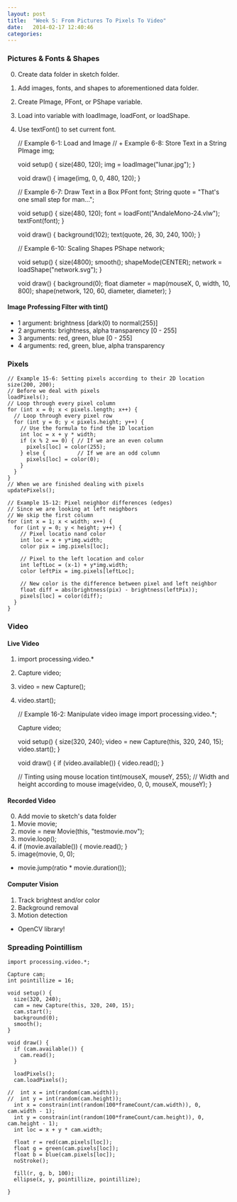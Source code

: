 ```yaml
---
layout: post
title:  "Week 5: From Pictures To Pixels To Video"
date:   2014-02-17 12:40:46
categories:
---
```


### Pictures & Fonts & Shapes

0. Create data folder in sketch folder.
1. Add images, fonts, and shapes to aforementioned data folder.
2. Create PImage, PFont, or PShape variable.
3. Load into variable with loadImage, loadFont, or loadShape.
4. Use textFont() to set current font.


    // Example 6-1: Load and Image
    // + Example 6-8: Store Text in a String
    PImage img;

    void setup() {
      size(480, 120);
      img = loadImage("lunar.jpg");
    }

    void draw() {
      image(img, 0, 0, 480, 120);
    }

    // Example 6-7: Draw Text in a Box
    PFont font;
    String quote = "That's one small step for man...";

    void setup() {
      size(480, 120);
      font = loadFont("AndaleMono-24.vlw");
      textFont(font);
    }

    void draw() {
      background(102);
      text(quote, 26, 30, 240, 100);
    }

    // Example 6-10: Scaling Shapes
    PShape network;

    void setup() {
      size(4800);
      smooth();
      shapeMode(CENTER);
      network = loadShape("network.svg");
    }

    void draw() {
      background(0);
      float diameter = map(mouseX, 0, width, 10, 800);
      shape(network, 120, 60, diameter, diameter);
    }

#### Image Professing Filter with tint()
- 1 argument: brightness [dark(0) to normal(255)]
- 2 arguments: brightness, alpha transparency [0 - 255]
- 3 arguments: red, green, blue [0 - 255]
- 4 arguments: red, green, blue, alpha transparency


### Pixels

    // Example 15-6: Setting pixels according to their 2D location
    size(200, 200);
    // Before we deal with pixels
    loadPixels();
    // Loop through every pixel column
    for (int x = 0; x < pixels.length; x++) {
      // Loop through every pixel row
      for (int y = 0; y < pixels.height; y++) {
        // Use the formula to find the 1D location
        int loc = x + y * width;
        if (x % 2 == 0) { // If we are an even column
          pixels[loc] = color(255);
        } else {          // If we are an odd column
          pixels[loc] = color(0);
        }
      }
    }
    // When we are finished dealing with pixels
    updatePixels();

    // Example 15-12: Pixel neighbor differences (edges)
    // Since we are looking at left neighbors
    // We skip the first column
    for (int x = 1; x < width; x++) {
      for (int y = 0; y < height; y++) {
        // Pixel locatio nand color
        int loc = x + y*img.width;
        color pix = img.pixels[loc];

        // Pixel to the left location and color
        int leftLoc = (x-1) + y*img.width;
        color leftPix = img.pixels[leftLoc];

        // New color is the difference between pixel and left neighbor
        float diff = abs(brightness(pix) - brightness(leftPix));
        pixels[loc] = color(diff);
      }
    }

### Video

#### Live Video
1. import processing.video.*
2. Capture video;
3. video = new Capture();
4. video.start();

    // Example 16-2: Manipulate video image
    import processing.video.*;

    Capture video;

    void setup() {
      size(320, 240);
      video = new Capture(this, 320, 240, 15);
      video.start();
    }

    void draw() {
      if (video.available()) {
        video.read();
      }

      // Tinting using mouse location
      tint(mouseX, mouseY, 255);
      // Width and height according to mouse
      image(video, 0, 0, mouseX, mouseY);
    }

#### Recorded Video
0. Add movie to sketch's data folder
1. Movie movie;
2. movie = new Movie(this, "testmovie.mov");
3. movie.loop();
4. if (movie.available()) { movie.read(); }
5. image(movie, 0, 0);

- movie.jump(ratio * movie.duration());

#### Computer Vision

1. Track brightest and/or color
2. Background removal
3. Motion detection

- OpenCV library!


### Spreading Pointillism

    import processing.video.*;

    Capture cam;
    int pointillize = 16;

    void setup() {
      size(320, 240);
      cam = new Capture(this, 320, 240, 15);
      cam.start();
      background(0);
      smooth();
    }

    void draw() {
      if (cam.available()) {
        cam.read();
      }

      loadPixels();
      cam.loadPixels();

    //  int x = int(random(cam.width));
    //  int y = int(random(cam.height));
      int x = constrain(int(random(100*frameCount/cam.width)), 0, cam.width - 1);
      int y = constrain(int(random(100*frameCount/cam.height)), 0, cam.height - 1);
      int loc = x + y * cam.width;

      float r = red(cam.pixels[loc]);
      float g = green(cam.pixels[loc]);
      float b = blue(cam.pixels[loc]);
      noStroke();

      fill(r, g, b, 100);
      ellipse(x, y, pointillize, pointillize);

    }